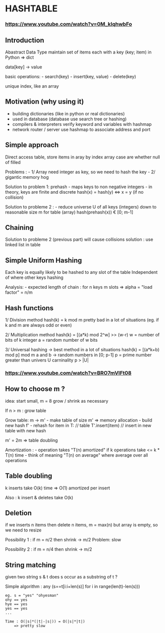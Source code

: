 # HASHTABLE

### https://www.youtube.com/watch?v=0M_kIqhwbFo

## Introduction

Abastract Data Type maintain set of items each with a key (key; item)
in Python => dict

data[key] -> value

basic operations:
	- search(key)
	- insert(key, value)
	- delete(key)

unique index, like an array

## Motivation (why using it)

- building dictionaries (like in python or real dictionaries)
- used in database (database use search tree or hashing)
- compilers & interpreters verify keyword and variables with hashmap
- network router / server use hashmap to associate address and port

## Simple approach

Direct access table, store items in aray by index
array case are whether null of filled

Problems :
	- 1/ Array need integer as key, so we need to hash the key
	- 2/ gigantic memory hog

Solution to problem 1: prehash
	- maps keys to non negative integers
	- in theory, keys are finite and discrete
	hash(x) = hash(y) <=> x = y (if no collision)

Solution to probleme 2 :
	- reduce universe U of all keys (integers) down to reasonable
	size m for table (array)
	hash(prehash(x)) € [0; m-1]

## Chaining

Solution to probleme 2 (previous part) will cause collisions
solution : use linked list in table

## Simple Uniform Hashing

Each key is equally likely to be hashed to any slot of the table
Independent of where other keys hashing

Analysis:
	- expected length of chain :
		for n keys m slots => alpha = "load factor" = n/m

## Hash functions

1/ Division method
	hash(k) = k mod m
	pretty bad in a lot of situations (eg. if k and m are always odd or even)

2/ Multiplication method
	hash(k) = [(a\*k) mod 2^w] >> (w-r)
	w = number of bits of k integer
	a = random number of w bits

3/ Universal hashing -> best method in a lot of situations
	hash(k) = [(a\*k+b) mod p] mod m
	a and b -> random numbers in [0; p-1]
	p = prime number greater than univers U carninality
	p > |U|

### https://www.youtube.com/watch?v=BRO7mVIFt08

## How to choose m ?

idea: 
	start small, m = 8
	grow / shrink as necessary

If n > m : grow table

Grow table: m -> m'
	- make table of size m' => memory allocation
	- build new hash f'
	- rehash
		for item in T: // table
			T'.insert(item) // insert in new table with new hash

m' = 2m => table doubling

Amortization :
	- operation takes "T(n) amortized" if k operations
	take <= k * T(n) time
	- think of meaning "T(n) on average" where average over all operations

## Table doubling

k inserts
take O(k) time
=> O(1) amortized per insert

Also : k insert & deletes take O(k)

## Deletion

if we inserts n items then delete n items, m = max(n)
but array is empty, so we need to resize

Possibility 1 :
	if m = n/2 then shrink -> m/2
Problem: slow

Possibility 2 :
	if m = n/4 then shrink -> m/2

## String matching

given two string s & t
does s occur as a substring of t ?

Simple algorithm :
	any (s==t[i:i+len(s)]
		for i in range(len(t)-len(s)))

	eg. s = "yes" "ohyesman"
	ohy == yes
	hye == yes
	yes == yes
	...

	Time : O(|s|*(|t|-|s|)) = O(|s|*|t|)
		=> pretty slow

